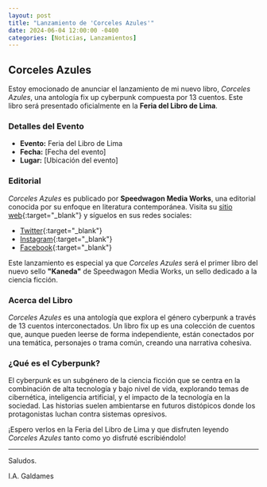 ```yaml
---
layout: post
title: "Lanzamiento de 'Corceles Azules'"
date: 2024-06-04 12:00:00 -0400
categories: [Noticias, Lanzamientos]
---
```


## Corceles Azules

Estoy emocionado de anunciar el lanzamiento de mi nuevo libro, _Corceles Azules_, una antología fix up cyberpunk compuesta por 13 cuentos. Este libro será presentado oficialmente en la **Feria del Libro de Lima**.

### Detalles del Evento

- **Evento:** Feria del Libro de Lima
- **Fecha:** [Fecha del evento]
- **Lugar:** [Ubicación del evento]

### Editorial

_Corceles Azules_ es publicado por **Speedwagon Media Works**, una editorial conocida por su enfoque en literatura contemporánea. Visita su [sitio web](https://www.instagram.com/speedwagon_media_works/){:target="_blank"} y síguelos en sus redes sociales:

- [Twitter](https://x.com/lspeedwagon){:target="_blank"}
- [Instagram](https://www.instagram.com/speedwagon_media_works/){:target="_blank"}
- [Facebook](https://web.facebook.com/SPEEDWAGONmediaworks/){:target="_blank"}

Este lanzamiento es especial ya que _Corceles Azules_ será el primer libro del nuevo sello **"Kaneda"** de Speedwagon Media Works, un sello dedicado a la ciencia ficción.

### Acerca del Libro

_Corceles Azules_ es una antología que explora el género cyberpunk a través de 13 cuentos interconectados. Un libro fix up es una colección de cuentos que, aunque pueden leerse de forma independiente, están conectados por una temática, personajes o trama común, creando una narrativa cohesiva.

### ¿Qué es el Cyberpunk?

El cyberpunk es un subgénero de la ciencia ficción que se centra en la combinación de alta tecnología y bajo nivel de vida, explorando temas de cibernética, inteligencia artificial, y el impacto de la tecnología en la sociedad. Las historias suelen ambientarse en futuros distópicos donde los protagonistas luchan contra sistemas opresivos.

¡Espero verlos en la Feria del Libro de Lima y que disfruten leyendo _Corceles Azules_ tanto como yo disfruté escribiéndolo!

---

Saludos.

I.A. Galdames
